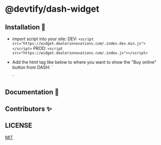 # @devtify/dash-widget

## Installation 🚀

- import script into your site:
  DEV: `<script src="https://widget.dealerinnovations.com/.index.dev.min.js"></script>`
  PROD: `<script src="https://widget.dealerinnovations.com/.index.js"></script>`

- Add the html tag like below to where you want to show the "Buy online" button from DASH:
  `<div data-dash-vehicle-vin="YOUR_VEHICLE_VIN">
  </div>`

## Documentation 📄

## Contributors ✨

<!-- markdownlint-enable -->
<!-- prettier-ignore-end -->
<!-- ALL-CONTRIBUTORS-LIST:END -->

## LICENSE

[MIT](LICENSE)
